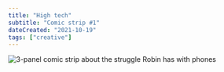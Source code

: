 ```yaml
---
title: "High tech"
subtitle: "Comic strip #1"
dateCreated: "2021-10-19"
tags: ["creative"]
---
```


![3-panel comic strip about the struggle Robin has with phones](/img/20211019-high-tech.webp)
